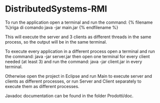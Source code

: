﻿# DistributedSystems-RMI

 To run the application open a terminal and run the command:
{% filename %}riga di comando  java -jar main.jar {% endfilename %}

This will execute the server and 3 clients as different threads
in the same process, so the output will be in the same terminal.

To execute every application in a different process open a terminal
and run the command:
java -jar server.jar
then open one terminal for every client needed (at least 3) and run
the command:
java -jar client.jar
in every terminal.

Otherwise open the project in Eclipse and run Main to execute
server and clients as different processes, or run Server and Client
separately to execute them as different processes.

Javadoc documentation can be found in the folder Prodotti/doc.
